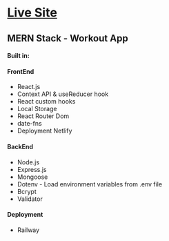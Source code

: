 <h1><a href="https://workout-app79.netlify.app/"> Live Site </a></h1>

<h2>MERN Stack - Workout App</h2>

<h4>Built in:</h4>
<h4>FrontEnd</h4>
<ul>
<li>React.js</li>
<li>Context API & useReducer hook</li>
<li>React custom hooks</li>
<li>Local Storage</li>
<li>React Router Dom</li>
<li>date-fns</li>
<li>Deployment Netlify</li>

</ul>

<h4>BackEnd</h4>
<ul>
<li>Node.js</i>
<li>Express.js</li>
<li>Mongoose</li>
<li>Dotenv - Load environment variables from .env file</li>
<li>Bcrypt</li>
<li>Validator</li>

</ul>
<h4>Deployment</h4>
<ul>
<li>Railway</li>
</ul>
